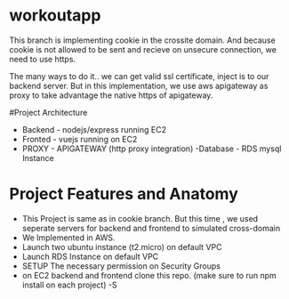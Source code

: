 # workoutapp
This branch is implementing cookie in the crossite domain. And because cookie is not allowed to be sent and recieve on  unsecure connection, we
need to use https.

The many ways to do it.. we can get valid ssl certificate, inject is to our backend server.
But in this implementation, we use aws apigateway as proxy to take advantage the native https of apigateway.

#Project Architecture 
  - Backend  - nodejs/express running EC2
  - Fronted  - vuejs running on EC2
  - PROXY     - APIGATEWAY  (http proxy integration)
   -Database  - RDS mysql Instance
   
# Project Features and Anatomy
- This Project is same as in cookie branch. But this time , we used seperate servers for backend and frontend to simulated cross-domain
- We Implemented in AWS.
- Launch two ubuntu instance (t2.micro) on default VPC
- Launch RDS Instance on default VPC
- SETUP The necessary permission on Security Groups
- on EC2 backend and frontend  clone this repo.
  (make sure to run npm install on each project)
 -S

